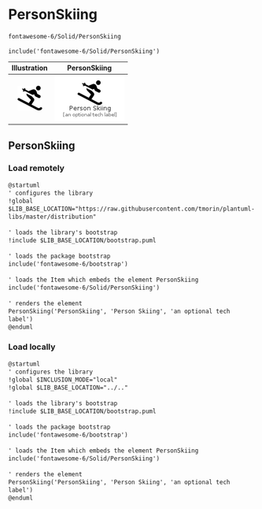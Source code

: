 # PersonSkiing


```text
fontawesome-6/Solid/PersonSkiing
```

```text
include('fontawesome-6/Solid/PersonSkiing')
```



| Illustration | PersonSkiing |
| :---: | :---: |
| ![illustration for Illustration](../../fontawesome-6/Solid/PersonSkiing.png) | ![illustration for PersonSkiing](../../fontawesome-6/Solid/PersonSkiing.Local.png) |




## PersonSkiing

### Load remotely
```plantuml
@startuml
' configures the library
!global $LIB_BASE_LOCATION="https://raw.githubusercontent.com/tmorin/plantuml-libs/master/distribution"

' loads the library's bootstrap
!include $LIB_BASE_LOCATION/bootstrap.puml

' loads the package bootstrap
include('fontawesome-6/bootstrap')

' loads the Item which embeds the element PersonSkiing
include('fontawesome-6/Solid/PersonSkiing')

' renders the element
PersonSkiing('PersonSkiing', 'Person Skiing', 'an optional tech label')
@enduml
```

### Load locally
```plantuml
@startuml
' configures the library
!global $INCLUSION_MODE="local"
!global $LIB_BASE_LOCATION="../.."

' loads the library's bootstrap
!include $LIB_BASE_LOCATION/bootstrap.puml

' loads the package bootstrap
include('fontawesome-6/bootstrap')

' loads the Item which embeds the element PersonSkiing
include('fontawesome-6/Solid/PersonSkiing')

' renders the element
PersonSkiing('PersonSkiing', 'Person Skiing', 'an optional tech label')
@enduml
```

